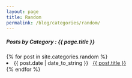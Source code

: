 ```yaml
---
layout: page
title: Random
permalink: /blog/categories/random/
---
```


<h5> Posts by Category : {{ page.title }} </h5>

<div class="card">
{% for post in site.categories.random %}
 <li class="category-posts"><span>{{ post.date | date_to_string }}</span> &nbsp; <a href="{{ post.url }}">{{ post.title }}</a></li>
{% endfor %}
</div>